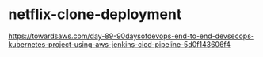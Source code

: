 # netflix-clone-deployment
https://towardsaws.com/day-89-90daysofdevops-end-to-end-devsecops-kubernetes-project-using-aws-jenkins-cicd-pipeline-5d0f143606f4
